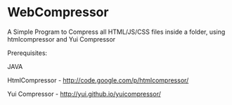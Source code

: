 # WebCompressor
A Simple Program to Compress all HTML/JS/CSS files inside a folder, using htmlcompressor and Yui Compressor

Prerequisites:

JAVA

HtmlCompressor - http://code.google.com/p/htmlcompressor/

Yui Compressor - http://yui.github.io/yuicompressor/


